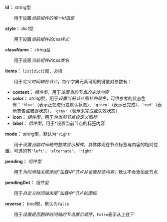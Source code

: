 **id：** *string*型

　　用于设置*当前组件的唯一id信息*

**style：** *dict*型

　　用于设置*当前组件的css样式*

**className：** *string*型

　　用于设置*当前组件的css类名*

**items：** `list[dict]`型，必填

　　用于*定义时间轴各节点*，每个字典元素可用的键值对参数有：

- **content：** *组件型*，用于*设置当前节点的主体内容*
- **color：** *string*型，用于*设置当前节点图标的颜色*，可供参考的状态色有：`'blue'`（表示正在进行或默认状态）、`'green'`（表示已完成）、`'red'`（表示警告或错误状态）、`'grey'`（表示未完成或失效状态）
- **icon：** *组件型*，用于*为当前节点自定义图标*
- **label：** *组件型*，用于*设置当前节点的标签内容

**mode：** *string*型，默认为`'right'`

　　用于*设置当前时间轴的整体显示模式*，具体体现在节点标签与内容的相对位置，可选的有`'left'`、`'alternate'`、`'right'`

**pending：** *组件型*

　　用于*为时间轴末尾添加“加载中”节点并设置标签内容*，默认不会添加此节点

**pendingDot：** *组件型*

　　用于*自定义时间轴末尾”加载中“节点的图标*

**reverse：** *bool*型，默认为`False`

　　用于*设置是否翻转时间轴的节点展示顺序*，`False`表示从上往下